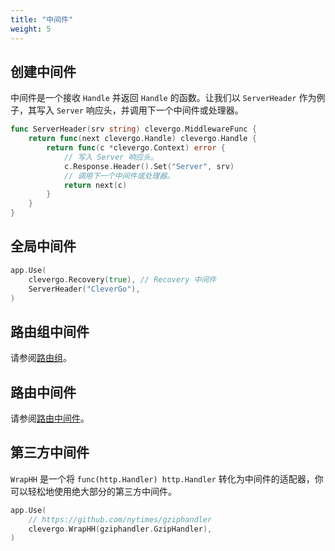 ```yaml
---
title: "中间件"
weight: 5
---
```


## 创建中间件

中间件是一个接收 `Handle` 并返回 `Handle` 的函数。让我们以 `ServerHeader` 作为例子，其写入 `Server` 响应头，并调用下一个中间件或处理器。

```go
func ServerHeader(srv string) clevergo.MiddlewareFunc {
    return func(next clevergo.Handle) clevergo.Handle {
        return func(c *clevergo.Context) error {
            // 写入 Server 响应头。
            c.Response.Header().Set("Server", srv)
            // 调用下一个中间件或处理器。
            return next(c)
        }
    }
}
```

## 全局中间件

```go
app.Use(
    clevergo.Recovery(true), // Recovery 中间件
    ServerHeader("CleverGo"),
)
```

## 路由组中间件

请参阅[路由组](/zh/docs/routing/route-group)。

## 路由中间件

请参阅[路由中间件](/zh/docs/routing/#路由中间件)。

## 第三方中间件

`WrapHH` 是一个将 `func(http.Handler) http.Handler` 转化为中间件的适配器，你可以轻松地使用绝大部分的第三方中间件。

```go
app.Use(
    // https://github.com/nytimes/gziphandler
    clevergo.WrapHH(gziphandler.GzipHandler),
)
```
